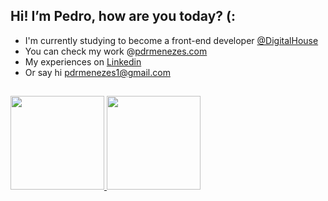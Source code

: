 ## Hi! I’m Pedro, how are you today? (:
- I'm currently studying to become a front-end developer <a href="https://www.digitalhouse.com/br/produtos/programacao/certified-tech-developer">@DigitalHouse</a>
- You can check my work @<a href="https://www.pdrmenezes.com">pdrmenezes.com</a>
- My experiences on <a href="https://www.linkedin.com/in/pdrmenezes/">Linkedin</a>
- Or say hi pdrmenezes1@gmail.com

##

<div>
  <a href="https://github.com/pdrmenezes">
  <img height="150em" src="https://github-readme-stats.vercel.app/api?username=pdrmenezes&show_icons=true&theme=nord&include_all_commits=true&count_private=true"/>
  <img height="150em" src="https://github-readme-stats.vercel.app/api/top-langs/?username=pdrmenezes&layout=compact&langs_count=7&theme=nord"/>
</div>
